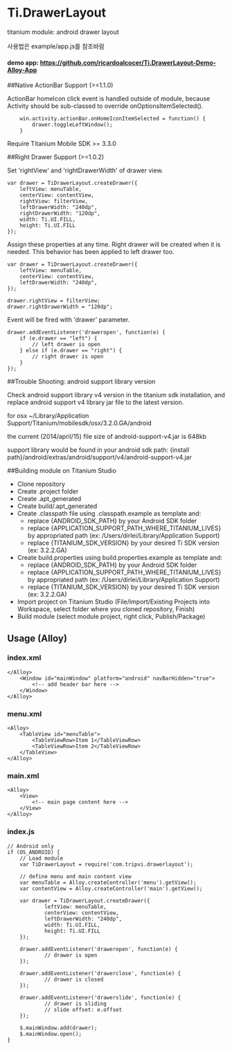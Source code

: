 Ti.DrawerLayout
===============

titanium module: android drawer layout


사용법은 example/app.js를 참조바람


#### demo app: https://github.com/ricardoalcocer/Ti.DrawerLayout-Demo-Alloy-App


##Native ActionBar Support (>=1.1.0)

ActionBar homeIcon click event is handled outside of module, because Activity should be sub-classed to override onOptionsItemSelected().

```
	win.activity.actionBar.onHomeIconItemSelected = function() {
		drawer.toggleLeftWindow();
	}
```

Require Titanium Mobile SDK >= 3.3.0


##Right Drawer Support (>=1.0.2)

Set 'rightView' and 'rightDrawerWidth' of drawer view.


```
var drawer = TiDrawerLayout.createDrawer({
    leftView: menuTable,
    centerView: contentView,
	rightView: filterView,
    leftDrawerWidth: "240dp",
	rightDrawerWidth: "120dp",
    width: Ti.UI.FILL,
    height: Ti.UI.FILL
});
```


Assign these properties at any time. Right drawer will be created when it is needed. This behavior has been applied to left drawer too.

```
var drawer = TiDrawerLayout.createDrawer({
    leftView: menuTable,
    centerView: contentView,
    leftDrawerWidth: "240dp",
});

drawer.rightView = filterView;
drawer.rightDrawerWidth = "120dp";
```


Event will be fired with 'drawer' parameter.

```
drawer.addEventListener('draweropen', function(e) {
	if (e.drawer == "left") {
        // left drawer is open
	} else if (e.drawer == "right") {
        // right drawer is open
	}
});
```


##Trouble Shooting: android support library version

Check android support library v4 version in the titanium sdk installation,
and replace android support v4 library jar file to the latest version.

for osx
~/Library/Application Support/Titanium/mobilesdk/osx/3.2.0.GA/android

the current (2014/april/15) file size of android-support-v4.jar is 648kb


support library would be found in your android sdk path:
{install path}/android/extras/android/support/v4/android-support-v4.jar


##Building module on Titanium Studio

- Clone repository
- Create .project folder
- Create .apt_generated
- Create build/.apt_generated
- Create .classpath file using .classpath.example as template and:
	- replace {ANDROID_SDK_PATH} by your Android SDK folder
	- replace {APPLICATION_SUPPORT_PATH_WHERE_TITANIUM_LIVES} by appropriated path (ex: /Users/dirlei/Library/Application Support)
	- replace {TITANIUM_SDK_VERSION} by your desired Ti SDK version (ex: 3.2.2.GA)
- Create build.properties using build.properties.example as template and:
	- replace {ANDROID_SDK_PATH} by your Android SDK folder
	- replace {APPLICATION_SUPPORT_PATH_WHERE_TITANIUM_LIVES} by appropriated path (ex: /Users/dirlei/Library/Application Support)
	- replace {TITANIUM_SDK_VERSION} by your desired Ti SDK version (ex: 3.2.2.GA)
- Import project on Titanium Studio (File/Import/Existing Projects into Workspace, select folder where you cloned repository, Finish)
- Build module (select module project, right click, Publish/Package)


## Usage (Alloy)

### index.xml
```
</Alloy>
    <Window id="mainWindow" platform="android" navBarHidden="true">
    	<!-- add header bar here -->
    </Window>
</Alloy>
```

### menu.xml
```
<Alloy>
	<TableView id="menuTable">
		<TableViewRow>Item 1</TableViewRow>
		<TableViewRow>Item 2</TableViewRow>
	</TableView>
</Alloy>
```
### main.xml
```
<Alloy>
	<View>
		<!-- main page content here -->
	</View>
</Alloy>
```

### index.js
```
// Android only
if (OS_ANDROID) {
	// Load module
	var TiDrawerLayout = require('com.tripvi.drawerlayout');
	
	// define menu and main content view
	var menuTable = Alloy.createController('menu').getView();
	var contentView = Alloy.createController('main').getView();
	
	var drawer = TiDrawerLayout.createDrawer({
	        leftView: menuTable,
	        centerView: contentView,
	        leftDrawerWidth: "240dp",
	        width: Ti.UI.FILL,
	        height: Ti.UI.FILL
	});

	drawer.addEventListener('draweropen', function(e) {
	        // drawer is open
	});

	drawer.addEventListener('drawerclose', function(e) {
	        // drawer is closed
	});
	
	drawer.addEventListener('drawerslide', function(e) {
			// drawer is sliding
	        // slide offset: e.offset
	});
	
	$.mainWindow.add(drawer);
	$.mainWindow.open();
}
```
